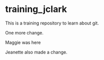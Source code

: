 # training_jclark

This is a training repository to learn about git.

One more change.

Maggie was here

Jeanette also made a change.
